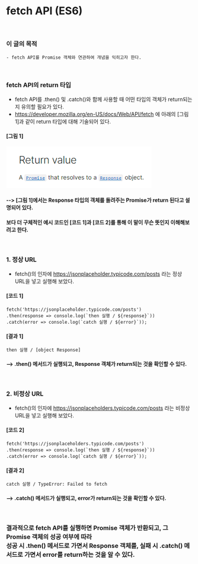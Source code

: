 # fetch API (ES6)
<br/>

### 이 글의 목적
    - fetch API를 Promise 객체와 연관하여 개념을 익히고자 한다.
<br/>

### fetch API의 return 타입
- fetch API를 .then() 및 .catch()와 함께 사용할 때 어떤 타입의 객체가 return되는지 유의할 필요가 있다.
- https://developer.mozilla.org/en-US/docs/Web/API/fetch 에 아래의 [그림 1]과 같이 return 타입에 대해 기술되어 있다.
#### [그림 1]
![IMAGE](images/fetchReturn.png)
#### --> [그림 1]에서는 Response 타입의 객체를 돌려주는 Promise가 return 된다고 설명되어 있다.
#### 보다 더 구체적인 예시 코드인 [코드 1]과 [코드 2]를 통해 이 말이 무슨 뜻인지 이해해보려고 한다.
<br/>

### 1. 정상 URL
- fetch()의 인자에 https://jsonplaceholder.typicode.com/posts 라는 정상 URL을 넣고 실행해 보았다.
#### [코드 1]
```plaintext
fetch('https://jsonplaceholder.typicode.com/posts')
.then(response => console.log(`then 실행 / ${response}`))
.catch(error => console.log(`catch 실행 / ${error}`));
```
#### [결과 1]
    then 실행 / [object Response]
#### --> .then() 메서드가 실행되고, Response 객체가 return되는 것을 확인할 수 있다.
<br/>

### 2. 비정상 URL
- fetch()의 인자에 https://jsonplaceholders.typicode.com/posts 라는 비정상 URL을 넣고 실행해 보았다.
#### [코드 2]
```plaintext
fetch('https://jsonplaceholders.typicode.com/posts')
.then(response => console.log(`then 실행 / ${response}`))
.catch(error => console.log(`catch 실행 / ${error}`));
```
#### [결과 2]
    catch 실행 / TypeError: Failed to fetch
####
#### --> .catch() 메서드가 실행되고, error가 return되는 것을 확인할 수 있다.
<br/>

### 결과적으로 fetch API를 실행하면 Promise 객체가 반환되고, 그 Promise 객체의 성공 여부에 따라 <br/> 성공 시 .then() 메서드로 가면서 Response 객체를, 실패 시 .catch() 메서드로 가면서 error를 return하는 것을 알 수 있다.

